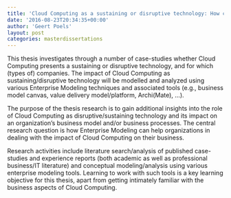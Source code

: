 ```yaml
---
title: 'Cloud Computing as a sustaining or disruptive technology: How can Enterprise Modeling help in analyzing the impact of Cloud Computing on business and operating models? (Jan Van Der Burgt)'
date: '2016-08-23T20:34:35+00:00'
author: 'Geert Poels'
layout: post
categories: masterdissertations
---
```


This thesis investigates through a number of case-studies whether Cloud Computing presents a sustaining or disruptive technology, and for which (types of) companies. The impact of Cloud Computing as sustaining/disruptive technology will be modelled and analyzed using various Enterprise Modeling techniques and associated tools (e.g., business model canvas, value delivery model/platform, Archi(Mate), …).

The purpose of the thesis research is to gain additional insights into the role of Cloud Computing as disruptive/sustaining technology and its impact on an organization’s business model and/or business processes. The central research question is how Enterprise Modeling can help organizations in dealing with the impact of Cloud Computing on their business.

Research activities include literature search/analysis of published case-studies and experience reports (both academic as well as professional business/IT literature) and conceptual modeling/analysis using various enterprise modeling tools. Learning to work with such tools is a key learning objective for this thesis, apart from getting intimately familiar with the business aspects of Cloud Computing.